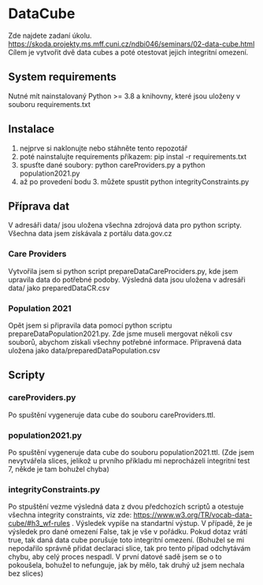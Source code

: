 # DataCube
Zde najdete zadaní úkolu. 
https://skoda.projekty.ms.mff.cuni.cz/ndbi046/seminars/02-data-cube.html
Cílem je vytvořit dvě data cubes a poté otestovat jejich integritní omezení.

## System requirements
Nutné mít nainstalovaný Python >= 3.8 a knihovny, které jsou uloženy v souboru requirements.txt 

## Instalace
1. nejprve si naklonujte nebo stáhněte tento repozotář
2. poté nainstalujte requirements příkazem: pip instal -r requirements.txt 
3. spusťte dané soubory: python careProviders.py a python population2021.py
4. až po provedení bodu 3. můžete spustit python integrityConstraints.py

## Příprava dat
V adresáři data/ jsou uložena všechna zdrojová data pro python scripty. Všechna data jsem získávala z portálu data.gov.cz
### Care Providers
Vytvořila jsem si python script prepareDataCareProciders.py, kde jsem upravila data do potřebné podoby. Výsledná data jsou uložena v adresáři data/ jako preparedDataCR.csv

### Population 2021
Opět jsem si připravila data pomocí python scriptu prepareDataPopulation2021.py. Zde jsme museli mergovat několi csv souborů, abychom získali všechny potřebné informace. Připravená data uložena jako data/preparedDataPopulation.csv

## Scripty
### careProviders.py
Po spuštění vygeneruje data cube do souboru careProviders.ttl. 

### population2021.py
Po spuštění vygeneruje data cube do souboru population2021.ttl.
(Zde jsem nevytvářela slices, jelikož u prvního příkladu mi neprocházeli integritní test 7, někde je tam bohužel chyba)

### integrityConstraints.py
Po stpuštění vezme výsledná data z dvou předchozích scriptů a otestuje všechna integrity constraints, viz zde: https://www.w3.org/TR/vocab-data-cube/#h3_wf-rules . Výsledek vypíše na standartní výstup. V případě, že je výsledek pro dané omezení False, tak je vše v pořádku. Pokud dotaz vrátí true, tak daná data cube porušuje toto integritní omezení.
(Bohužel se mi nepodařilo správně přidat declaraci slice, tak pro tento případ odchytávám chybu, aby celý proces nespadl. V první datové sadě jsem se o to pokoušela, bohužel to nefunguje, jak by mělo, tak druhý už jsem nechala bez slices) 
